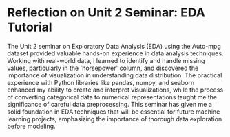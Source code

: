 # Reflection on Unit 2 Seminar: EDA Tutorial

The Unit 2 seminar on Exploratory Data Analysis (EDA) using the Auto-mpg dataset provided valuable hands-on experience in data analysis techniques. Working with real-world data, I learned to identify and handle missing values, particularly in the 'horsepower' column, and discovered the importance of visualization in understanding data distribution. The practical experience with Python libraries like pandas, numpy, and seaborn enhanced my ability to create and interpret visualizations, while the process of converting categorical data to numerical representations taught me the significance of careful data preprocessing. This seminar has given me a solid foundation in EDA techniques that will be essential for future machine learning projects, emphasizing the importance of thorough data exploration before modeling. 